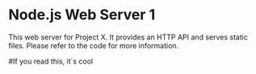 # Node.js Web Server 1

This web server for Project X. It provides an HTTP API and serves static files.
Please refer to the code for more information.

#If you read this, it`s cool
